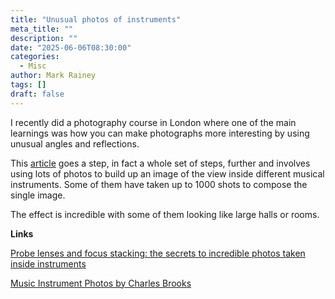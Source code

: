 ```yaml
---
title: "Unusual photos of instruments"
meta_title: ""
description: ""
date: "2025-06-06T08:30:00"
categories:
  - Misc
author: Mark Rainey
tags: []
draft: false
---
```


I recently did a photography course in London where one of the main learnings was how you can make photographs more interesting by using unusual angles and reflections.

This [article](https://www.dpreview.com/photography/5400934096/probe-lenses-and-focus-stacking-the-secrets-to-incredible-photos-taken-inside-instruments) goes a step, in fact a whole set of steps, further and involves using lots of photos to build up an image of the view inside different musical instruments. Some of them have taken up to 1000 shots to compose the single image.  

The effect is incredible with some of them looking like large halls or rooms.

__Links__

[Probe lenses and focus stacking: the secrets to incredible photos taken inside instruments](https://www.dpreview.com/photography/5400934096/probe-lenses-and-focus-stacking-the-secrets-to-incredible-photos-taken-inside-instruments)

[Music Instrument Photos by Charles Brooks](https://www.architectureinmusic.com/en-gb)



